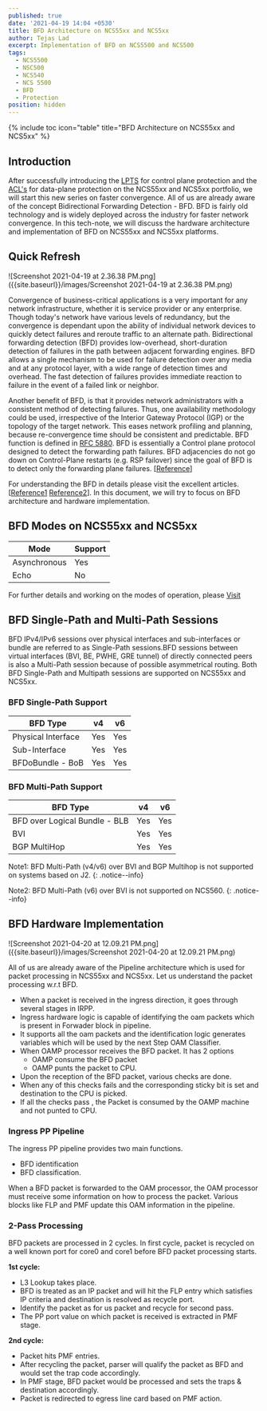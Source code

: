 ```yaml
---
published: true
date: '2021-04-19 14:04 +0530'
title: BFD Architecture on NCS55xx and NCS5xx
author: Tejas Lad
excerpt: Implementation of BFD on NCS5500 and NCS500
tags:
  - NCS5500
  - NSC500
  - NCS540
  - NCS 5500
  - BFD
  - Protection
position: hidden
---
```

{% include toc icon="table" title="BFD Architecture on NCS55xx and NCS5xx" %} 

## Introduction

After successfully introducing the [LPTS](https://xrdocs.io/ncs5500/tutorials/introduction-to-ncs55xx-and-ncs5xx-lpts/) for control plane protection and the [ACL's](https://xrdocs.io/ncs5500/tutorials/security-acl-on-ncs5500-part1/) for data-plane protection on the NCS55xx and NCS5xx portfolio, we will start this new series on faster convergence. All of us are already aware of the concept Bidirectional Forwarding Detection - BFD. BFD is fairly old technology and is widely deployed across the industry for faster network convergence. In this tech-note, we will discuss the hardware architecture and implementation of BFD on NCS55xx and NCS5xx platforms.

## Quick Refresh

![Screenshot 2021-04-19 at 2.36.38 PM.png]({{site.baseurl}}/images/Screenshot 2021-04-19 at 2.36.38 PM.png)

Convergence of business-critical applications is a very important for any network infrastructure, whether it is service provider or any enterprise. Though today's network have various levels of redundancy, but the convergence is dependant upon the ability of individual network devices to quickly detect failures and reroute traffic to an alternate path. Bidirectional forwarding detection (BFD) provides low-overhead, short-duration detection of failures in the path between adjacent forwarding engines. BFD allows a single mechanism to be used for failure detection over any media and at any protocol layer, with a wide range of detection times and overhead. The fast detection of failures provides immediate reaction to failure in the event of a failed link or neighbor.

Another benefit of BFD, is that it provides network administrators with a consistent method of detecting failures. Thus, one availability methodology could be used, irrespective of the Interior Gateway Protocol (IGP) or the topology of the target network. This eases network profiling and planning, because re-convergence time should be consistent and predictable. BFD function is defined in [RFC 5880](https://tools.ietf.org/html/rfc5880). BFD is essentially a Control plane protocol designed to detect the forwarding path failures. BFD adjacencies do not go down on Control-Plane restarts (e.g. RSP failover) since the goal of BFD is to detect only the forwarding plane failures. [[Reference](https://community.cisco.com/t5/service-providers-documents/bfd-support-on-cisco-asr9000/ta-p/3153191)] 

For understanding the BFD in details please visit the excellent articles. [[Reference1](https://community.cisco.com/t5/service-providers-blogs/bfd-over-ipv4-implementation-on-ncs5500-platform/ba-p/3825926) [Reference2](https://community.cisco.com/t5/service-providers-documents/bfd-support-on-cisco-asr9000/ta-p/3153191)]. In this document, we will try to focus on BFD architecture and hardware implementation.

## BFD Modes on NCS55xx and NCS5xx

| Mode         | Support |
|--------------|---------|
| Asynchronous | Yes     |
| Echo         | No      |

For further details and working on the modes of operation, please [Visit](https://www.cisco.com/c/en/us/td/docs/routers/crs/software/crs_r4-2/interfaces/configuration/guide/hc42bifw.html#wp1026021)

## BFD Single-Path and Multi-Path Sessions

BFD IPv4/IPv6 sessions over physical interfaces and sub-interfaces or bundle are referred to as Single-Path sessions.BFD sessions between virtual interfaces (BVI, BE, PWHE, GRE tunnel) of directly connected peers is also a Multi-Path session because of possible asymmetrical routing. Both BFD Single-Path and Multipath sessions are supported on NCS55xx and NCS5xx. 

### BFD Single-Path Support

| BFD Type           | v4  | v6  |
|--------------------|-----|-----|
| Physical Interface | Yes | Yes |
| Sub-Interface      | Yes | Yes |
| BFDoBundle - BoB   | Yes | Yes |

### BFD Multi-Path Support

| BFD Type                       | v4  | v6  |
|--------------------------------|-----|-----|
| BFD over Logical Bundle - BLB  | Yes | Yes |
| BVI                            | Yes | Yes |
| BGP MultiHop                   | Yes | Yes |

Note1: BFD Multi-Path (v4/v6) over BVI and BGP Multihop is not supported on systems based on J2.
{: .notice--info}

Note2: BFD Multi-Path (v6) over BVI is not supported on NCS560.
{: .notice--info}

## BFD Hardware Implementation 

![Screenshot 2021-04-20 at 12.09.21 PM.png]({{site.baseurl}}/images/Screenshot 2021-04-20 at 12.09.21 PM.png)

All of us are already aware of the Pipeline architecture which is used for packet processing in NCS55xx and NCS5xx. Let us understand the packet processing w.r.t BFD. 

  - When a packet is received in the ingress direction, it goes through several stages in IRPP.
  - Ingress hardware logic is capable of identifying the oam packets which is present in Forwader block in pipeline. 
  - It supports all the oam packets and the identification logic generates variables which will be used by the next Step OAM Classifier.
  - When OAMP processor receives the BFD packet.  It has 2 options
    - OAMP consume the BFD packet
    - OAMP punts the packet to CPU.
  - Upon the reception of the BFD packet, various checks are done.
  - When any of this checks fails and the corresponding sticky bit is set and destination to the CPU is picked.
  - If all the checks pass , the Packet is consumed by the OAMP machine and not punted to CPU.

### Ingress PP Pipeline

The ingress PP pipeline provides two main functions.
  - BFD identification  
  - BFD classification. 

When a BFD packet is forwarded to the OAM processor, the OAM processor must receive some information on how to process the packet. Various blocks like FLP and PMF update this OAM information in the pipeline.

### 2-Pass Processing

BFD packets are processed in 2 cycles. In first cycle, packet is recycled on a well known port for core0 and core1 before BFD packet processing starts. 

**1st cycle:**

  - L3 Lookup takes place. 
  - BFD is treated as an IP packet and will hit the FLP entry which satisfies IP criteria and destination is resolved as recycle port.
  - Identify the packet as for us packet and recycle for second pass. 
  - The PP port value on which packet is received is extracted in PMF stage.

**2nd cycle:**

  - Packet hits PMF entries.
  - After recycling the packet, parser will qualify the packet as BFD and would set the trap code accordingly.
  - In PMF stage, BFD packet would be processed and sets the traps & destination accordingly.
  - Packet is redirected to egress line card based on PMF action.




